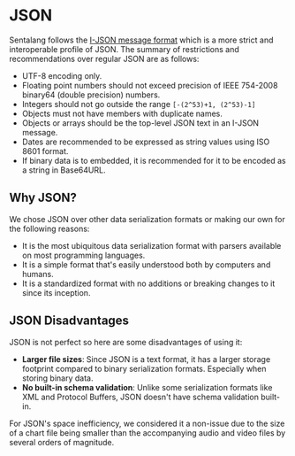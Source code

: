 # JSON

Sentalang follows the [I-JSON message format](https://datatracker.ietf.org/doc/html/rfc7493) which is a more strict and interoperable profile of JSON. The summary of restrictions and recommendations over regular JSON are as follows:
- UTF-8 encoding only.
- Floating point numbers should not exceed precision of IEEE 754-2008 binary64 (double precision) numbers.
- Integers should not go outside the range `[-(2^53)+1, (2^53)-1]`
- Objects must not have members with duplicate names.
- Objects or arrays should be the top-level JSON text in an I-JSON message.
- Dates are recommended to be expressed as string values using ISO 8601 format.
- If binary data is to embedded, it is recommended for it to be encoded as a string in Base64URL.

## Why JSON?
We chose JSON over other data serialization formats or making our own for the following reasons:
- It is the most ubiquitous data serialization format with parsers available on most programming languages.
- It is a simple format that's easily understood both by computers and humans.
- It is a standardized format with no additions or breaking changes to it since its inception.

## JSON Disadvantages
JSON is not perfect so here are some disadvantages of using it:
- **Larger file sizes**: Since JSON is a text format, it has a larger storage footprint compared to binary serialization formats. Especially when storing binary data.
- **No built-in schema validation**: Unlike some serialization formats like XML and Protocol Buffers, JSON doesn't have schema validation built-in.

For JSON's space inefficiency, we considered it a non-issue due to the size of a chart file being smaller than the accompanying audio and video files by several orders of magnitude.